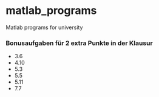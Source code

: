 # matlab_programs
Matlab programs for university

<h3>Bonusaufgaben für 2 extra Punkte in der Klausur</h3>
<ul>
  <li>3.6</li>
  <li>4.10</li>
  <li>5.3</li>
  <li>5.5</li>
  <li>5.11</li>
  <li>7.7</li>
</ul>

